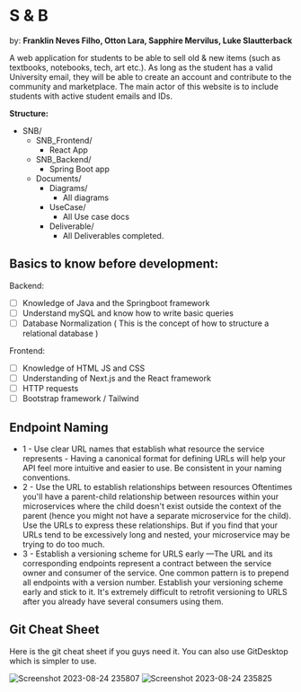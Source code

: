# S & B
by: **Franklin Neves Filho, Otton Lara, Sapphire Mervilus, Luke Slautterback**

A web application for students to be able to sell old &amp; new items (such as textbooks, notebooks, tech, art etc.). As long as the student has a valid University email, they will be able to create an account and contribute to the community and marketplace. The main actor of this website is to include students with active student emails and IDs. 

**Structure:**
- SNB/
  - SNB_Frontend/ 
    - React App
  - SNB_Backend/
    - Spring Boot app
  - Documents/
    - Diagrams/
      - All diagrams
    - UseCase/
      - All Use case docs
    - Deliverable/
      - All Deliverables completed.


## Basics to know before development:

Backend:
*  [ ] Knowledge of Java and the Springboot framework
*  [ ] Understand mySQL and know how to write basic queries
*  [ ] Database Normalization ( This is the concept of how to structure a relational database )

Frontend:
*  [ ] Knowledge of HTML JS and CSS
*  [ ] Understanding of Next.js and the React framework
*  [ ] HTTP requests
*  [ ] Bootstrap framework / Tailwind

## Endpoint Naming 
* 1 - Use clear URL names that establish what resource the service represents - Having a canonical 
format for defining URLs will help your API feel more intuitive  and easier to use. Be consistent 
in your naming conventions.
* 2 - Use the URL to establish relationships between resources Oftentimes you'll have a parent-child 
relationship between resources within your microservices where the child doesn't exist outside the 
context of the parent (hence you might not have a separate microservice for the child). Use the URLs 
to express these relationships. But if you find that your URLs tend to be excessively long and nested, 
your microservice may be trying to do too much.
* 3 - Establish a versioning scheme for URLS early —The URL and its corresponding endpoints represent a contract 
between the service owner and consumer of the service. One common pattern is to prepend all endpoints with a version 
number. Establish your versioning scheme early and stick to it. It's extremely difficult to retrofit versioning to 
URLS after you already have several consumers using them.


## Git Cheat Sheet
Here is the git cheat sheet if you guys need it.
You can also use GitDesktop which is simpler to use.

![Screenshot 2023-08-24 235807](https://github.com/franklinnevesfilho/SNB/assets/88294924/cfb15a9b-a026-4295-bb9c-dd763cf1b496)
![Screenshot 2023-08-24 235825](https://github.com/franklinnevesfilho/SNB/assets/88294924/511f2546-c9eb-45ff-b825-9d15336279f1)
